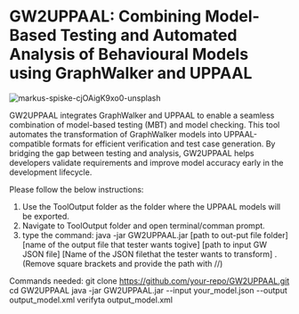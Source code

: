 # GW2UPPAAL: Combining Model-Based Testing and Automated Analysis of Behavioural Models using GraphWalker and UPPAAL

![markus-spiske-cjOAigK9xo0-unsplash](https://user-images.githubusercontent.com/7644735/223975735-e3255482-cbb7-49c6-9a89-7495f02a5b83.jpg)

GW2UPPAAL integrates GraphWalker and UPPAAL to enable a seamless combination of model-based testing (MBT) and model checking. This tool automates the transformation of GraphWalker models into UPPAAL-compatible formats for efficient verification and test case generation. By bridging the gap between testing and analysis, GW2UPPAAL helps developers validate requirements and improve model accuracy early in the development lifecycle.

Please follow the below instructions:

1. Use the ToolOutput folder as the folder  where the UPPAAL models will be exported.
2. Navigate to ToolOutput folder and open terminal/comman prompt.
3. type the command: java -jar GW2UPPAAL.jar [path to out-put file folder] [name of the output file that tester wants togive] [path to input GW JSON file] [Name of the JSON filethat the tester wants to transform] .(Remove square brackets and provide the path with //)

Commands needed:
git clone https://github.com/your-repo/GW2UPPAAL.git
cd GW2UPPAAL
java -jar GW2UPPAAL.jar --input your_model.json --output output_model.xml
verifyta output_model.xml
